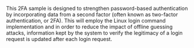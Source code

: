 This 2FA sample is designed to strengthen password-based authentication by incorporating data from a second factor (often known as two-factor authentication, or 2FA). This will employ the Linux login command implementation and in order to reduce the impact of offline guessing attacks, information kept by the system to verify the legitimacy of a login request is updated after each login request.